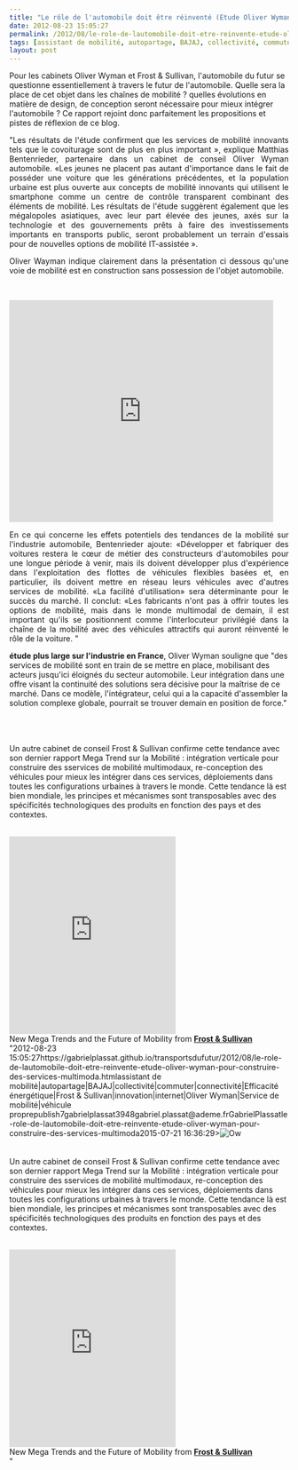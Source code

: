 ```yaml
---
title: "Le rôle de l'automobile doit être réinventé (Etude Oliver Wyman) pour construire des services multimodaux (Etude Frost & Sullivan)"
date: 2012-08-23 15:05:27
permalink: /2012/08/le-role-de-lautomobile-doit-etre-reinvente-etude-oliver-wyman-pour-construire-des-services-multimoda.html
tags: [assistant de mobilité, autopartage, BAJAJ, collectivité, commuter, connectivité, Efficacité énergétique, Frost & Sullivan, innovation, internet, Oliver Wyman, Service de mobilité, véhicule propre]
layout: post
---
```


<p>Pour les cabinets Oliver Wyman et Frost & Sullivan, l'automobile du futur se questionne essentiellement à travers le futur de l'automobile. Quelle sera la place de cet objet dans les chaînes de mobilité ? quelles évolutions en matière de design, de conception seront nécessaire pour mieux intégrer l'automobile ? Ce rapport rejoint donc parfaitement les propositions et pistes de réflexion de ce blog. </p>  <!--more-->   <p style="text-align: justify;">"Les résultats de l'étude confirment que les services de mobilité innovants tels que le covoiturage sont de plus en plus important », explique Matthias Bentenrieder, partenaire dans un cabinet de conseil Oliver Wyman automobile. «Les jeunes ne placent pas autant d'importance dans le fait de posséder une voiture que les générations précédentes, et la population urbaine est plus ouverte aux concepts de mobilité innovants qui utilisent le smartphone comme un centre de contrôle transparent combinant des éléments de mobilité. Les résultats de l'étude suggèrent également que les mégalopoles asiatiques, avec leur part élevée des jeunes, axés sur la technologie et des gouvernements prêts à faire des investissements importants en transports public, seront probablement un terrain d'essais pour de nouvelles options de mobilité IT-assistée ».</p> <p style="text-align: justify;">Oliver Wayman indique clairement dans la présentation ci dessous qu'une voie de mobilité est en construction sans possession de l'objet automobile. </p> <p style="text-align: justify;"> </p> <iframe frameborder="0" height="400" marginheight="0" marginwidth="0" scrolling="no" src="http://www.slideshare.net/slideshow/embed_code/14050283?hostedIn=slideshare&page=upload" width="476"></iframe> <p style="text-align: justify;">En ce qui concerne les effets potentiels des tendances de la mobilité sur l'industrie automobile, Bentenrieder ajoute: «Développer et fabriquer des voitures restera le cœur de métier des constructeurs d'automobiles pour une longue période à venir, mais ils doivent développer plus d'expérience dans l'exploitation des flottes de véhicules flexibles basées et, en particulier, ils doivent mettre en réseau leurs véhicules avec d'autres services de mobilité. «La facilité d'utilisation» sera déterminante pour le succès du marché. Il conclut: «Les fabricants n'ont pas à offrir toutes les options de mobilité, mais dans le monde multimodal de demain, il est important qu'ils se positionnent comme l'interlocuteur privilégié dans la chaîne de la mobilité avec des véhicules attractifs qui auront réinventé le rôle de la voiture. "</p> <p style="text-align: justify>Dans une autre <a href="http://www.oliverwyman.com/media/Oliver_Wyman_France_Industrie%281%29.pdf"" target="_blank"><strong>étude plus large sur l'industrie en France</strong></a>, Oliver Wyman souligne que "des services de mobilité sont en train de se mettre en place, mobilisant des acteurs jusqu'ici éloignés du secteur automobile. Leur intégration dans une offre visant la continuité des solutions sera décisive pour la maîtrise de ce marché. Dans ce modèle, l'intégrateur, celui qui a la capacité d'assembler la solution complexe globale, pourrait se trouver demain en position de force."</p> <p style="text-align: justify> <a class="asset-img-link"" href="https://gabrielplassat.github.io/transportsdufutur/wp-content/uploads/sites/6/old/6a0120a66d2ad4970b0177444bd172970d-pi.jpg" style="display: inline><img rel="lightbox[]"" alt="Ow" border="0" class="asset  asset-image at-xid-6a0120a66d2ad4970b0177444bd172970d image-full" src="/wp-content/uploads/sites/6/old/6a0120a66d2ad4970b0177444bd172970d-800wi.jpg" title="Ow" /></a><br /><br /><br />Un autre cabinet de conseil Frost & Sullivan confirme cette tendance avec son dernier rapport Mega Trend sur la Mobilité : intégration verticale pour construire des sservices de mobilité multimodaux, re-conception des véhicules pour mieux les intégrer dans ces services, déploiements dans toutes les configurations urbaines à travers le monde. Cette tendance là est bien mondiale, les principes et mécanismes sont transposables avec des spécificités technologiques des produits en fonction des pays et des contextes.<br /> </p> <iframe frameborder="0" height="356" marginheight="0" marginwidth="0" scrolling="no" src="http://fr.slideshare.net/slideshow/embed_code/13835833?rel=0" style="border: 1px solid #CCC border-width: 1px 1px 0 margin-bottom: 5px width="427""> </iframe> <div style="margin-bottom: 5px> <strong> <a href="http://fr.slideshare.net/FrostandSullivan/new-mega-trends-and-the-future-of-mobility"" target="_blank" title="New Mega Trends and the Future of Mobility">New Mega Trends and the Future of Mobility</a> </strong> from <strong><a href="http://fr.slideshare.net/FrostandSullivan" target="_blank">Frost & Sullivan </a></strong> </div>"2012-08-23 15:05:27https://gabrielplassat.github.io/transportsdufutur/2012/08/le-role-de-lautomobile-doit-etre-reinvente-etude-oliver-wyman-pour-construire-des-services-multimoda.htmlassistant de mobilité|autopartage|BAJAJ|collectivité|commuter|connectivité|Efficacité énergétique|Frost & Sullivan|innovation|internet|Oliver Wyman|Service de mobilité|véhicule proprepublish7gabrielplassat3948gabriel.plassat@ademe.frGabrielPlassatle-role-de-lautomobile-doit-etre-reinvente-etude-oliver-wyman-pour-construire-des-services-multimoda2015-07-21 16:36:29><img rel="lightbox[]" alt="Ow" border="0" class="asset  asset-image at-xid-6a0120a66d2ad4970b0177444bd172970d image-full" src="/wp-content/uploads/sites/6/old/6a0120a66d2ad4970b0177444bd172970d-800wi.jpg" title="Ow" /></a><br /><br /><br />Un autre cabinet de conseil Frost & Sullivan confirme cette tendance avec son dernier rapport Mega Trend sur la Mobilité : intégration verticale pour construire des sservices de mobilité multimodaux, re-conception des véhicules pour mieux les intégrer dans ces services, déploiements dans toutes les configurations urbaines à travers le monde. Cette tendance là est bien mondiale, les principes et mécanismes sont transposables avec des spécificités technologiques des produits en fonction des pays et des contextes.<br /> </p> <iframe frameborder="0" height="356" marginheight="0" marginwidth="0" scrolling="no" src="http://fr.slideshare.net/slideshow/embed_code/13835833?rel=0" style="border: 1px solid #CCCwidth="427""> </iframe> <div style="margin-bottom: 5px> <strong> <a href="http://fr.slideshare.net/FrostandSullivan/new-mega-trends-and-the-future-of-mobility"" target="_blank" title="New Mega Trends and the Future of Mobility">New Mega Trends and the Future of Mobility</a> </strong> from <strong><a href="http://fr.slideshare.net/FrostandSullivan" target="_blank">Frost & Sullivan </a></strong> </div>"
